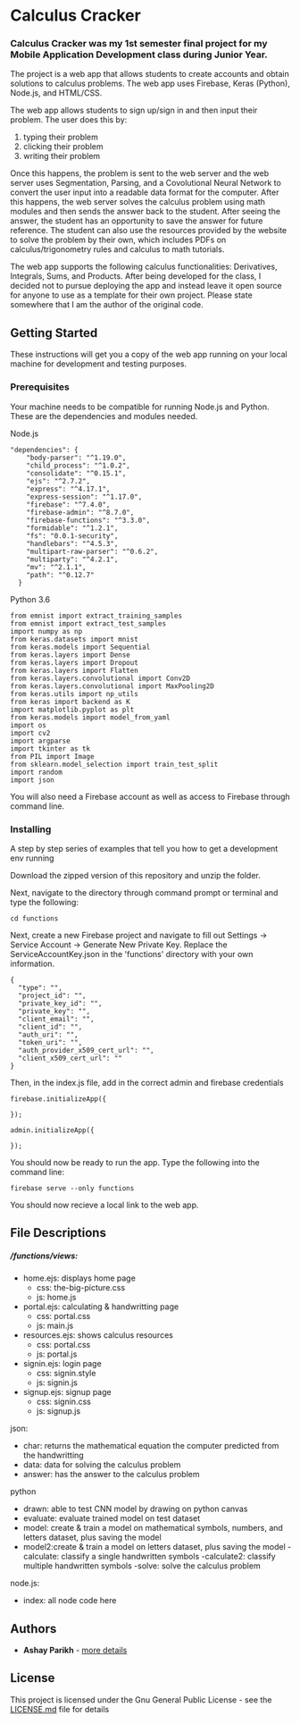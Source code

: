 # Calculus Cracker

### Calculus Cracker was my 1st semester final project for my Mobile Application Development class during Junior Year. ###

The project is a web app that allows students to create accounts and obtain solutions to calculus problems. The web app uses Firebase, Keras (Python), Node.js, and HTML/CSS. 

The web app allows students to sign up/sign in and then input their problem. The user does this by:

1. typing their problem
2. clicking their problem
3. writing their problem

Once this happens, the problem is sent to the web server and the web server uses Segmentation, Parsing, and a Covolutional Neural Network to convert the user input into a readable data format for the computer. After this happens, the web server solves the calculus problem using math modules and then sends the answer back to the student. After seeing the answer, the student has an opportunity to save the answer for future reference. The student can also use the resources provided by the website to solve the problem by their own, which includes PDFs on calculus/trigonometry rules and calculus to math tutorials.

The web app supports the following calculus functionalities: Derivatives, Integrals, Sums, and Products. After being developed for the class, I decided not to pursue deploying the app and instead leave it open source for anyone to use as a template for their own project. Please state somewhere that I am the author of the original code.

## Getting Started

These instructions will get you a copy of the web app running on your local machine for development and testing purposes.

### Prerequisites

Your machine needs to be compatible for running Node.js and Python. These are the dependencies and modules needed.

Node.js
```
"dependencies": {
    "body-parser": "^1.19.0",
    "child_process": "^1.0.2",
    "consolidate": "^0.15.1",
    "ejs": "^2.7.2",
    "express": "^4.17.1",
    "express-session": "^1.17.0",
    "firebase": "^7.4.0",
    "firebase-admin": "^8.7.0",
    "firebase-functions": "^3.3.0",
    "formidable": "^1.2.1",
    "fs": "0.0.1-security",
    "handlebars": "^4.5.3",
    "multipart-raw-parser": "^0.6.2",
    "multiparty": "^4.2.1",
    "mv": "^2.1.1",
    "path": "^0.12.7"
  }
```
Python 3.6
```
from emnist import extract_training_samples
from emnist import extract_test_samples
import numpy as np
from keras.datasets import mnist
from keras.models import Sequential
from keras.layers import Dense
from keras.layers import Dropout
from keras.layers import Flatten
from keras.layers.convolutional import Conv2D
from keras.layers.convolutional import MaxPooling2D
from keras.utils import np_utils
from keras import backend as K
import matplotlib.pyplot as plt
from keras.models import model_from_yaml
import os
import cv2
import argparse
import tkinter as tk
from PIL import Image
from sklearn.model_selection import train_test_split
import random
import json
```

You will also need a Firebase account as well as access to Firebase through command line.

### Installing

A step by step series of examples that tell you how to get a development env running

Download the zipped version of this repository and unzip the folder.

Next, navigate to the directory through command prompt or terminal and type the following:
```
cd functions
```
Next, create a new Firebase project and navigate to fill out Settings -> Service Account -> Generate New Private Key. Replace the ServiceAccountKey.json in the 'functions' directory with your own information. 
```
{
  "type": "",
  "project_id": "",
  "private_key_id": "",
  "private_key": "",
  "client_email": "",
  "client_id": "",
  "auth_uri": "",
  "token_uri": "",
  "auth_provider_x509_cert_url": "",
  "client_x509_cert_url": ""
}
```
Then, in the index.js file, add in the correct admin and firebase credentials
```
firebase.initializeApp({
    
});

admin.initializeApp({
    
});
```
You should now be ready to run the app. Type the following into the command line:
```
firebase serve --only functions
```
You should now recieve a local link to the web app.

## File Descriptions

##### /functions/views: #####
- home.ejs: displays home page
    - css: the-big-picture.css
    - js: home.js
- portal.ejs: calculating & handwritting page
    - css: portal.css 
    - js: main.js
- resources.ejs: shows calculus resources 
    - css: portal.css 
    - js: portal.js
- signin.ejs: login page
    - css: signin.style
    - js: signin.js
- signup.ejs: signup page
    - css: signin.css
    - js: signup.js


json:
- char: returns the mathematical equation the computer predicted from the handwritting
- data: data for solving the calculus problem
- answer: has the answer to the calculus problem

python
- drawn: able to test CNN model by drawing on python canvas
- evaluate: evaluate trained model on test dataset
- model: create & train a model on mathematical symbols, numbers, and letters dataset, plus saving the model
- model2:create & train a model on letters dataset, plus saving the model
-calculate: classify a single handwritten symbols
-calculate2: classify multiple handwritten symbols
-solve: solve the calculus problem

node.js:
- index: all node code here


## Authors

* **Ashay Parikh** - [more details](https://ashayp.com/)

## License

This project is licensed under the Gnu General Public License - see the [LICENSE.md](https://github.com/ashayp22/WordSearchSolver/blob/master/LICENSE) file for details



